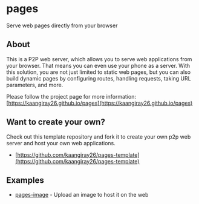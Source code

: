 # pages
Serve web pages directly from your browser

## About
This is a P2P web server, which allows you to serve web applications from your browser. That means you can even use your phone as a server. With this solution, you are not just limited to static web pages, but you can also build dynamic pages by configuring routes, handling requests, taking URL parameters, and more.

Please follow the project page for more information:
[https://kaangiray26.github.io/pages](https://kaangiray26.github.io/pages)

## Want to create your own?
Check out this template repository and fork it to create your own p2p web server and host your own web applications.
- [https://github.com/kaangiray26/pages-template](https://github.com/kaangiray26/pages-template)

## Examples
* [pages-image](https://github.com/kaangiray26/pages-image) - Upload an image to host it on the web
